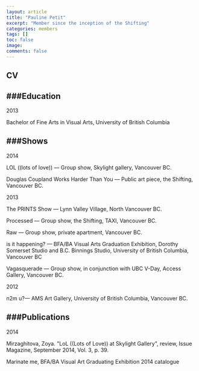 ```yaml
---
layout: article
title: "Pauline Petit"
excerpt: "Member since the inception of the Shifting"
categories: members
tags: []
toc: false
image:
comments: false
---
```


## CV

###Education
--

2013

Bachelor of Fine Arts in Visual Arts, University of British Columbia

###Shows
--

2014

LOL ((lots of love)) — Group show, Skylight gallery, Vancouver BC.

Douglas Coupland Works Harder Than You — Public art piece, the Shifting, Vancouver BC.

2013

The PRINTS Show — Lynn Valley Village, North Vancouver BC.

Processed — Group show, the Shifting, TAXI, Vancouver BC.

Raw — Group show, private apartment, Vancouver BC.

is it happening? — BFA/BA Visual Arts Graduation Exhibition, Dorothy Somerset Studio and B.C. Binnings Studio, University of British Columbia, Vancouver BC

Vagasquerade — Group show, in conjunction with UBC V-Day, Access Gallery, Vancouver BC.

2012 

n2m u?— AMS Art Gallery, University of British Columbia, Vancouver BC.

###Publications
--

2014

Mirzaghitova, Zoya. "LoL ((Lots of Love)) at Skylight Gallery", review, Issue Magazine, September 2014, Vol. 3, p. 39.

Marinate me, BFA/BA Visual Art Graduating Exhibition 2014 catalogue